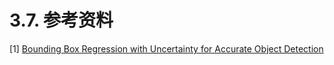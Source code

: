 # 3.7. 参考资料

[1] [Bounding Box Regression with Uncertainty for Accurate Object Detection](https://arxiv.org/abs/1809.08545)

